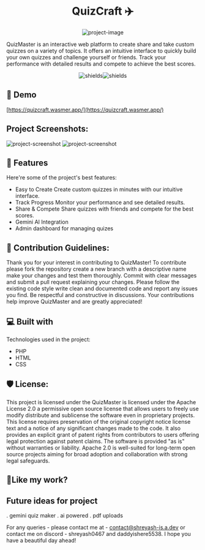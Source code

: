<h1 align="center" id="title">QuizCraft ✈️</h1>

<p align="center"><img src="https://socialify.git.ci/ShreyashTailor/quiz-php/image?custom_description=Hello%21+This+is+be+a+quiz+website+developed+in+PHP.&amp;description=1&amp;font=Raleway&amp;forks=1&amp;issues=1&amp;language=1&amp;name=1&amp;owner=1&amp;pulls=1&amp;stargazers=1&amp;theme=Dark" alt="project-image"></p>

<p id="description">QuizMaster is an interactive web platform to create share and take custom quizzes on a variety of topics. It offers an intuitive interface to quickly build your own quizzes and challenge yourself or friends. Track your performance with detailed results and compete to achieve the best scores.</p>

<p align="center"><img src="https://img.shields.io/badge/Team_Members-Shreyash%2C_Vansh-Mann" alt="shields"><img src="https://img.shields.io/badge/And--Mann-Mann" alt="shields"></p>

<h2>🚀 Demo</h2>

[https://quizcraft.wasmer.app/](https://quizcraft.wasmer.app/)

<h2>Project Screenshots:</h2>

<img src="https://i.ibb.co/BVRq15Dr/Screenshot-2025-10-02-184503.png" alt="project-screenshot">

<img src="https://i.ibb.co/SDG9BzXz/Screenshot-2025-10-02-185303.png" alt="project-screenshot">

  
  
<h2>🧐 Features</h2>

Here're some of the project's best features:

*   Easy to Create Create custom quizzes in minutes with our intuitive interface.
*   Track Progress Monitor your performance and see detailed results.
*   Share & Compete Share quizzes with friends and compete for the best scores.
*   Gemini AI Integration
*   Admin dashboard for managing quizes

<h2>🍰 Contribution Guidelines:</h2>

Thank you for your interest in contributing to QuizMaster! To contribute please fork the repository create a new branch with a descriptive name make your changes and test them thoroughly. Commit with clear messages and submit a pull request explaining your changes. Please follow the existing code style write clean and documented code and report any issues you find. Be respectful and constructive in discussions. Your contributions help improve QuizMaster and are greatly appreciated!

  
  
<h2>💻 Built with</h2>

Technologies used in the project:

*   PHP
*   HTML
*   CSS

<h2>🛡️ License:</h2>

This project is licensed under the QuizMaster is licensed under the Apache License 2.0 a permissive open source license that allows users to freely use modify distribute and sublicense the software even in proprietary projects. This license requires preservation of the original copyright notice license text and a notice of any significant changes made to the code. It also provides an explicit grant of patent rights from contributors to users offering legal protection against patent claims. The software is provided "as is" without warranties or liability. Apache 2.0 is well-suited for long-term open source projects aiming for broad adoption and collaboration with strong legal safeguards.

<h2>💖Like my work?</h2>

<h2>Future ideas for project</h2>

. gemini quiz maker
. ai powered 
. pdf uploads

For any queries - please contact me at - contact@shreyash-is.a.dev or contact me on discord - shreyash0467 and daddyishere5538. I hope you have a beautiful day ahead!
